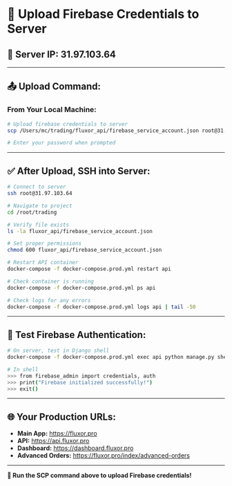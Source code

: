 # 🔑 Upload Firebase Credentials to Server

## 🎯 **Server IP: 31.97.103.64**

---

## 📤 **Upload Command:**

### **From Your Local Machine:**

```bash
# Upload firebase credentials to server
scp /Users/mc/trading/fluxor_api/firebase_service_account.json root@31.97.103.64:/root/trading/fluxor_api/

# Enter your password when prompted
```

---

## ✅ **After Upload, SSH into Server:**

```bash
# Connect to server
ssh root@31.97.103.64

# Navigate to project
cd /root/trading

# Verify file exists
ls -la fluxor_api/firebase_service_account.json

# Set proper permissions
chmod 600 fluxor_api/firebase_service_account.json

# Restart API container
docker-compose -f docker-compose.prod.yml restart api

# Check container is running
docker-compose -f docker-compose.prod.yml ps api

# Check logs for any errors
docker-compose -f docker-compose.prod.yml logs api | tail -50
```

---

## 🧪 **Test Firebase Authentication:**

```bash
# On server, test in Django shell
docker-compose -f docker-compose.prod.yml exec api python manage.py shell

# In shell
>>> from firebase_admin import credentials, auth
>>> print("Firebase initialized successfully!")
>>> exit()
```

---

## 🌐 **Your Production URLs:**

- **Main App:** https://fluxor.pro
- **API:** https://api.fluxor.pro  
- **Dashboard:** https://dashboard.fluxor.pro
- **Advanced Orders:** https://fluxor.pro/index/advanced-orders

---

**🔑 Run the SCP command above to upload Firebase credentials!**
